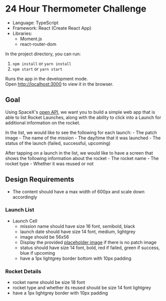 # 24 Hour Thermometer Challenge
- Language: TypeScript
- Framework: React (Create React App)
- Libraries: 
  - Moment.js
  - react-router-dom

In the project directory, you can run: 
1. `npm install` or `yarn install`
2. `npm start` or `yarn start`

Runs the app in the development mode.\
Open [http://localhost:3000](http://localhost:3000) to view it in the browser.

## Goal

Using SpaceX's [open API](https://docs.spacexdata.com/ ), we want you to build a simple web app that is able to list Rocket Launches, along with the ability to click into a Launch for additional information on the rocket.

In the list, we would like to see the following for each launch:
    - The patch image
    - The name of the mission
    - The day/time that it was launched
    - The status of the launch (failed, successful, upcoming)

After tapping on a launch in the list, we would like to have a screen that shows the following information about the rocket
    - The rocket name
    - The rocket type
    - Whether it was reused or not

## Design Requirements

- The content should have a max width of 600px and scale down accordingly

### Launch List

- Launch Cell
  - mission name should have size 16 font, semibold, black
  - launch date should have size 14 font, medium, lightgrey
  - image should be 56x56
  - Display the provided [placeholder image](/spacex_logo_square.png) if there is no patch image
  - status should have size 14 font, bold, red if failed, green if success, blue if upcoming
  - have a 1px lightgrey border bottom with 10px padding

### Rocket Details

- rocket name should be size 18 font
- rocket type and whether its reused should be size 14 font lightgrey
- have a 1px lightgrey border with 10px padding
